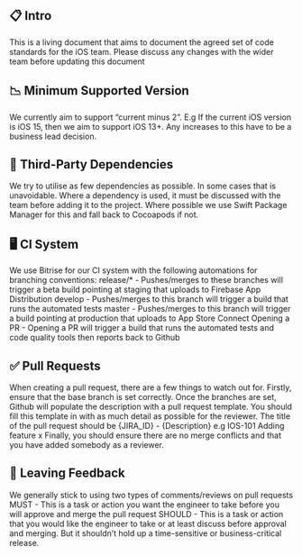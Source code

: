 ## 📋 Intro
This is a living document that aims to document the agreed set of code standards for the iOS team. Please discuss any changes with the wider team before updating this document
## 📉 Minimum Supported Version
We currently aim to support “current minus 2”.
E.g If the current iOS version is iOS 15, then we aim to support iOS 13+. Any increases to this have to be a business lead decision.
## 🧙 Third-Party Dependencies
We try to utilise as few dependencies as possible. In some cases that is unavoidable. Where a dependency is used, it must be discussed with the team before adding it to the project. Where possible we use Swift Package Manager for this and fall back to Cocoapods if not.
## 🖥 CI System
We use Bitrise for our CI system with the following automations for branching conventions:
release/* - Pushes/merges to these branches will trigger a beta build pointing at staging that uploads to Firebase App Distribution
develop - Pushes/merges to this branch will trigger a build that runs the automated tests
master - Pushes/merges to this branch will trigger a build pointing at production that uploads to App Store Connect
Opening a PR - Opening a PR will trigger a build that runs the automated tests and code quality tools then reports back to Github
## ✅ Pull Requests
When creating a pull request, there are a few things to watch out for. Firstly, ensure that the base branch is set correctly.
Once the branches are set, Github will populate the description with a pull request template. You should fill this template in with as much detail as possible for the reviewer. 
The title of the pull request should be {JIRA_ID} - {Description} e.g IOS-101 Adding feature x
Finally, you should ensure there are no merge conflicts and that you have added somebody as a reviewer.
## 💬 Leaving Feedback
We generally stick to using two types of comments/reviews on pull requests
MUST - This is a task or action you want the engineer to take before you will approve and merge the pull request
SHOULD - This is a task or action that you would like the engineer to take or at least discuss before approval and merging. But it shouldn’t hold up a time-sensitive or business-critical release.
